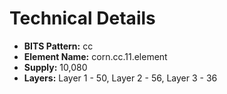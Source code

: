 # Technical Details

* **BITS Pattern:** cc
* **Element Name:** corn.cc.11.element
* **Supply:** 10,080
* **Layers:** Layer 1 - 50, Layer 2 - 56, Layer 3 - 36

